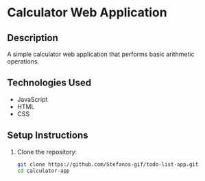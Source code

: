 # Calculator Web Application

## Description
A simple calculator web application that performs basic arithmetic operations.

## Technologies Used
- JavaScript
- HTML
- CSS

## Setup Instructions
1. Clone the repository:
   ```bash
   git clone https://github.com/Stefanos-gif/todo-list-app.git
   cd calculator-app
